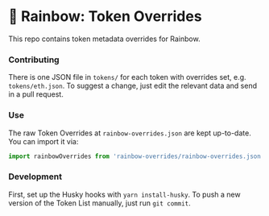 # 🌈 Rainbow: Token Overrides
This repo contains token metadata overrides for Rainbow.

### Contributing
There is one JSON file in `tokens/` for each token with overrides set, e.g.
`tokens/eth.json`. To suggest a change, just edit the relevant data and send in
a pull request.

### Use
The raw Token Overrides at `rainbow-overrides.json` are kept up-to-date. You can
import it via:

```ts
import rainbowOverrides from 'rainbow-overrides/rainbow-overrides.json'
```

### Development
First, set up the Husky hooks with `yarn install-husky`. To push a new version
of the Token List manually, just run `git commit`.